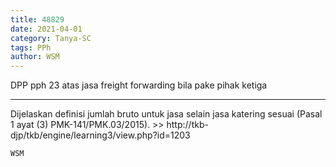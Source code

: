 ```yaml
---
title: 48829
date: 2021-04-01
category: Tanya-SC
tags: PPh
author: WSM
---
```


DPP pph 23 atas jasa freight forwarding bila pake pihak ketiga

---

Dijelaskan definisi jumlah bruto untuk jasa selain jasa katering sesuai (Pasal 1 ayat (3) PMK-141/PMK.03/2015). >> http://tkb-djp/tkb/engine/learning3/view.php?id=1203

`WSM`
